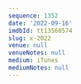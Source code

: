 ```yaml
---
sequence: 1352
date: '2022-09-16'
imdbId: tt13560574
slug: x-2022
venue: null
venueNotes: null
medium: iTunes
mediumNotes: null
---
```


